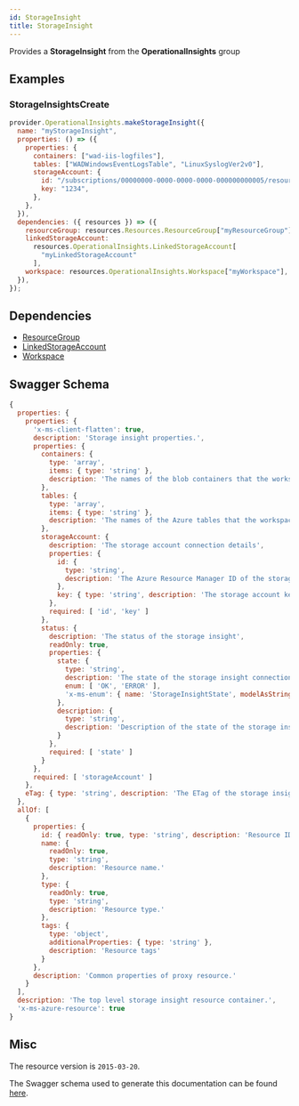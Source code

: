 ```yaml
---
id: StorageInsight
title: StorageInsight
---
```

Provides a **StorageInsight** from the **OperationalInsights** group
## Examples
### StorageInsightsCreate
```js
provider.OperationalInsights.makeStorageInsight({
  name: "myStorageInsight",
  properties: () => ({
    properties: {
      containers: ["wad-iis-logfiles"],
      tables: ["WADWindowsEventLogsTable", "LinuxSyslogVer2v0"],
      storageAccount: {
        id: "/subscriptions/00000000-0000-0000-0000-000000000005/resourcegroups/OIAutoRest6987/providers/microsoft.storage/storageaccounts/AzTestFakeSA9945",
        key: "1234",
      },
    },
  }),
  dependencies: ({ resources }) => ({
    resourceGroup: resources.Resources.ResourceGroup["myResourceGroup"],
    linkedStorageAccount:
      resources.OperationalInsights.LinkedStorageAccount[
        "myLinkedStorageAccount"
      ],
    workspace: resources.OperationalInsights.Workspace["myWorkspace"],
  }),
});

```
## Dependencies
- [ResourceGroup](../Resources/ResourceGroup.md)
- [LinkedStorageAccount](../OperationalInsights/LinkedStorageAccount.md)
- [Workspace](../OperationalInsights/Workspace.md)
## Swagger Schema
```js
{
  properties: {
    properties: {
      'x-ms-client-flatten': true,
      description: 'Storage insight properties.',
      properties: {
        containers: {
          type: 'array',
          items: { type: 'string' },
          description: 'The names of the blob containers that the workspace should read'
        },
        tables: {
          type: 'array',
          items: { type: 'string' },
          description: 'The names of the Azure tables that the workspace should read'
        },
        storageAccount: {
          description: 'The storage account connection details',
          properties: {
            id: {
              type: 'string',
              description: 'The Azure Resource Manager ID of the storage account resource.'
            },
            key: { type: 'string', description: 'The storage account key.' }
          },
          required: [ 'id', 'key' ]
        },
        status: {
          description: 'The status of the storage insight',
          readOnly: true,
          properties: {
            state: {
              type: 'string',
              description: 'The state of the storage insight connection to the workspace',
              enum: [ 'OK', 'ERROR' ],
              'x-ms-enum': { name: 'StorageInsightState', modelAsString: true }
            },
            description: {
              type: 'string',
              description: 'Description of the state of the storage insight.'
            }
          },
          required: [ 'state' ]
        }
      },
      required: [ 'storageAccount' ]
    },
    eTag: { type: 'string', description: 'The ETag of the storage insight.' }
  },
  allOf: [
    {
      properties: {
        id: { readOnly: true, type: 'string', description: 'Resource ID.' },
        name: {
          readOnly: true,
          type: 'string',
          description: 'Resource name.'
        },
        type: {
          readOnly: true,
          type: 'string',
          description: 'Resource type.'
        },
        tags: {
          type: 'object',
          additionalProperties: { type: 'string' },
          description: 'Resource tags'
        }
      },
      description: 'Common properties of proxy resource.'
    }
  ],
  description: 'The top level storage insight resource container.',
  'x-ms-azure-resource': true
}
```
## Misc
The resource version is `2015-03-20`.

The Swagger schema used to generate this documentation can be found [here](https://github.com/Azure/azure-rest-api-specs/tree/main/specification/operationalinsights/resource-manager/Microsoft.OperationalInsights/stable/2015-03-20/OperationalInsights.json).
